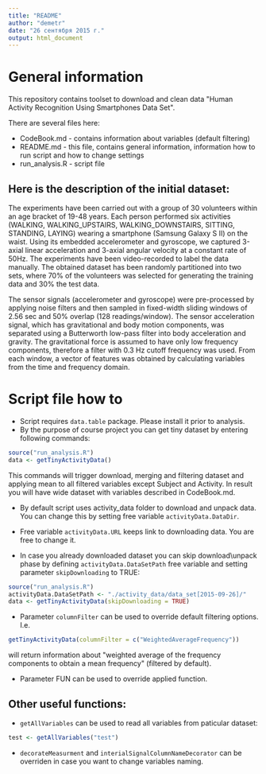 ```yaml
---
title: "README"
author: "demetr"
date: "26 сентября 2015 г."
output: html_document
---
```


# General information

This repository contains toolset to download and clean data "Human Activity Recognition Using Smartphones Data Set".

There are several files here:

* CodeBook.md - contains information about variables (default filtering)
* README.md - this file, contains general information, information how to run script and how to change settings
* run_analysis.R - script file

## Here is the description of the initial dataset:

The experiments have been carried out with a group of 30 volunteers within an age bracket of 19-48 years. Each person performed six activities (WALKING, WALKING_UPSTAIRS, WALKING_DOWNSTAIRS, SITTING, STANDING, LAYING) wearing a smartphone (Samsung Galaxy S II) on the waist. Using its embedded accelerometer and gyroscope, we captured 3-axial linear acceleration and 3-axial angular velocity at a constant rate of 50Hz. The experiments have been video-recorded to label the data manually. The obtained dataset has been randomly partitioned into two sets, where 70% of the volunteers was selected for generating the training data and 30% the test data.

The sensor signals (accelerometer and gyroscope) were pre-processed by applying noise filters and then sampled in fixed-width sliding windows of 2.56 sec and 50% overlap (128 readings/window). The sensor acceleration signal, which has gravitational and body motion components, was separated using a Butterworth low-pass filter into body acceleration and gravity. The gravitational force is assumed to have only low frequency components, therefore a filter with 0.3 Hz cutoff frequency was used. From each window, a vector of features was obtained by calculating variables from the time and frequency domain.

# Script file how to

* Script requires `data.table` package. Please install it prior to analysis.
* By the purpose of course project you can get tiny dataset by entering following commands:
```R
source("run_analysis.R")
data <- getTinyActivityData()
```
This commands will trigger download, merging and filtering dataset and applying mean to all filtered variables except Subject and Activity. In result you will have wide dataset with variables described in CodeBook.md.

* By default script uses activity_data folder to download and unpack data. You can change this by setting free variable `activityData.DataDir`.
* Free variable `activityData.URL` keeps link to downloading data. You are free to change it.

* In case you already downloaded dataset you can skip download\unpack phase by defining `activityData.DataSetPath` free variable and setting parameter `skipDownloading` to TRUE:
```R
source("run_analysis.R")
activityData.DataSetPath <- "./activity_data/data_set[2015-09-26]/"
data <- getTinyActivityData(skipDownloading = TRUE)
```
* Parameter `columnFilter` can be used to override default filtering options. I.e.  
```R
getTinyActivityData(columnFilter = c("WeightedAverageFrequency"))
```
will return information about "weighted average of the frequency components to obtain a mean frequency" (filtered by default).

* Parameter FUN can be used to override applied function.

## Other useful functions:
* `getAllVariables` can be used to read all variables from paticular dataset:
```R
test <- getAllVariables("test")
```
* `decorateMeasurment` and `interialSignalColumnNameDecorator` can be overriden in case you want to change variables naming.